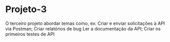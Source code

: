 # Projeto-3
O terceiro projeto abordar temas como, ex: Criar e enviar solicitações à API via Postman; Criar relatórios de bug Ler a documentação da API; Criar os primeiros testes de API
